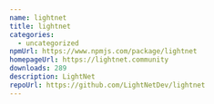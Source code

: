 ```yaml
---
name: lightnet
title: lightnet
categories:
  - uncategorized
npmUrl: https://www.npmjs.com/package/lightnet
homepageUrl: https://lightnet.community
downloads: 289
description: LightNet
repoUrl: https://github.com/LightNetDev/lightnet
---
```

